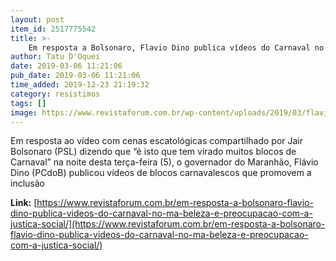 ```yaml
---
layout: post
item_id: 2517775542
title: >-
    Em resposta a Bolsonaro, Flavio Dino publica vídeos do Carnaval no MA: “Beleza e preocupação com a justiça social”
author: Tatu D'Oquei
date: 2019-03-06 11:21:06
pub_date: 2019-03-06 11:21:06
time_added: 2019-12-23 21:19:32
category: resistimos
tags: []
image: https://www.revistaforum.com.br/wp-content/uploads/2019/03/flavio-dino-carnaval.jpg
---
```


Em resposta ao vídeo com cenas escatológicas compartilhado por Jair Bolsonaro (PSL) dizendo que “é isto que tem virado muitos blocos de Carnaval” na noite desta terça-feira (5), o governador do Maranhão, Flávio Dino (PCdoB) publicou vídeos de blocos carnavalescos que promovem a inclusão

**Link:** [https://www.revistaforum.com.br/em-resposta-a-bolsonaro-flavio-dino-publica-videos-do-carnaval-no-ma-beleza-e-preocupacao-com-a-justica-social/](https://www.revistaforum.com.br/em-resposta-a-bolsonaro-flavio-dino-publica-videos-do-carnaval-no-ma-beleza-e-preocupacao-com-a-justica-social/)

